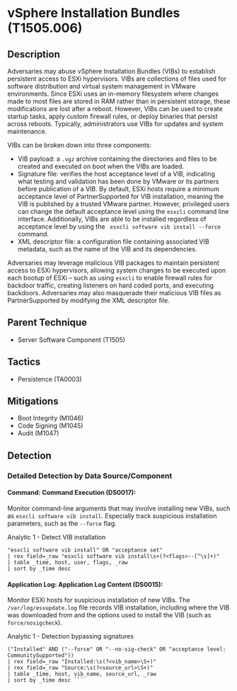# vSphere Installation Bundles (T1505.006)

## Description
Adversaries may abuse vSphere Installation Bundles (VIBs) to establish persistent access to ESXi hypervisors. VIBs are collections of files used for software distribution and virtual system management in VMware environments. Since ESXi uses an in-memory filesystem where changes made to most files are stored in RAM rather than in persistent storage, these modifications are lost after a reboot. However, VIBs can be used to create startup tasks, apply custom firewall rules, or deploy binaries that persist across reboots. Typically, administrators use VIBs for updates and system maintenance.

VIBs can be broken down into three components:

* VIB payload: a `.vgz` archive containing the directories and files to be created and executed on boot when the VIBs are loaded.  
* Signature file: verifies the host acceptance level of a VIB, indicating what testing and validation has been done by VMware or its partners before publication of a VIB. By default, ESXi hosts require a minimum acceptance level of PartnerSupported for VIB installation, meaning the VIB is published by a trusted VMware partner. However, privileged users can change the default acceptance level using the `esxcli` command line interface. Additionally, VIBs are able to be installed regardless of acceptance level by using the ``` esxcli software vib install --force``` command. 
* XML descriptor file: a configuration file containing associated VIB metadata, such as the name of the VIB and its dependencies.  

Adversaries may leverage malicious VIB packages to maintain persistent access to ESXi hypervisors, allowing system changes to be executed upon each bootup of ESXi – such as using  `esxcli` to enable firewall rules for backdoor traffic, creating listeners on hard coded ports, and executing backdoors. Adversaries may also masquerade their malicious VIB files as PartnerSupported by modifying the XML descriptor file.

## Parent Technique
- Server Software Component (T1505)

## Tactics
- Persistence (TA0003)

## Mitigations
- Boot Integrity (M1046)
- Code Signing (M1045)
- Audit (M1047)

## Detection

### Detailed Detection by Data Source/Component
#### Command: Command Execution (DS0017): 
Monitor command-line arguments that may involve installing new VIBs, such as `esxcli software vib install`. Especially track suspicious installation parameters, such as the `--force` flag.

Analytic 1 - Detect VIB installation

```sourcetype="shell_log"
"esxcli software vib install" OR "acceptance set"
| rex field=_raw "esxcli software vib install\s+(?<flags>--[^\s]+)"
| table _time, host, user, flags, _raw
| sort by _time desc
 ```

#### Application Log: Application Log Content (DS0015): 
Monitor ESXi hosts for suspicious installation of new VIBs. The `/var/log/esxupdate.log` file records VIB installation, including where the VIB was downloaded from and the options used to install the VIB (such as `force/nosigcheck`).

Analytic 1 - Detection bypassing signatures 

``` sourcetype="esxupdate_log"
("Installed" AND ("--force" OR "--no-sig-check" OR "acceptance level: CommunitySupported"))
| rex field=_raw "Installed:\s(?<vib_name>\S+)"
| rex field=_raw "Source:\s(?<source_url>\S+)"
| table _time, host, vib_name, source_url, _raw
| sort by _time desc ```

